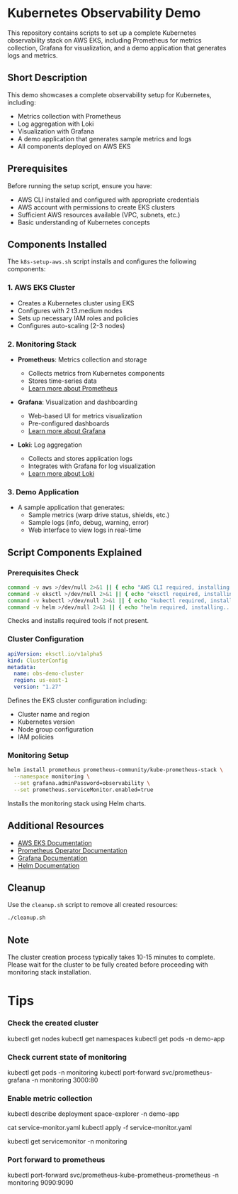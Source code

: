 # Kubernetes Observability Demo

This repository contains scripts to set up a complete Kubernetes observability stack on AWS EKS, including Prometheus for metrics collection, Grafana for visualization, and a demo application that generates logs and metrics.

## Short Description

This demo showcases a complete observability setup for Kubernetes, including:
- Metrics collection with Prometheus
- Log aggregation with Loki
- Visualization with Grafana
- A demo application that generates sample metrics and logs
- All components deployed on AWS EKS

## Prerequisites

Before running the setup script, ensure you have:
- AWS CLI installed and configured with appropriate credentials
- AWS account with permissions to create EKS clusters
- Sufficient AWS resources available (VPC, subnets, etc.)
- Basic understanding of Kubernetes concepts

## Components Installed

The `k8s-setup-aws.sh` script installs and configures the following components:

### 1. AWS EKS Cluster
- Creates a Kubernetes cluster using EKS
- Configures with 2 t3.medium nodes
- Sets up necessary IAM roles and policies
- Configures auto-scaling (2-3 nodes)

### 2. Monitoring Stack
- **Prometheus**: Metrics collection and storage
  - Collects metrics from Kubernetes components
  - Stores time-series data
  - [Learn more about Prometheus](https://prometheus.io/docs/introduction/overview/)

- **Grafana**: Visualization and dashboarding
  - Web-based UI for metrics visualization
  - Pre-configured dashboards
  - [Learn more about Grafana](https://grafana.com/docs/)

- **Loki**: Log aggregation
  - Collects and stores application logs
  - Integrates with Grafana for log visualization
  - [Learn more about Loki](https://grafana.com/docs/loki/latest/)

### 3. Demo Application
- A sample application that generates:
  - Sample metrics (warp drive status, shields, etc.)
  - Sample logs (info, debug, warning, error)
  - Web interface to view logs in real-time

## Script Components Explained

### Prerequisites Check
```bash
command -v aws >/dev/null 2>&1 || { echo "AWS CLI required, installing..."; pip install awscli; }
command -v eksctl >/dev/null 2>&1 || { echo "eksctl required, installing..."; ... }
command -v kubectl >/dev/null 2>&1 || { echo "kubectl required, installing..."; ... }
command -v helm >/dev/null 2>&1 || { echo "helm required, installing..."; ... }
```
Checks and installs required tools if not present.

### Cluster Configuration
```yaml
apiVersion: eksctl.io/v1alpha5
kind: ClusterConfig
metadata:
  name: obs-demo-cluster
  region: us-east-1
  version: "1.27"
```
Defines the EKS cluster configuration including:
- Cluster name and region
- Kubernetes version
- Node group configuration
- IAM policies

### Monitoring Setup
```bash
helm install prometheus prometheus-community/kube-prometheus-stack \
  --namespace monitoring \
  --set grafana.adminPassword=observability \
  --set prometheus.serviceMonitor.enabled=true
```
Installs the monitoring stack using Helm charts.

## Additional Resources

- [AWS EKS Documentation](https://docs.aws.amazon.com/eks/latest/userguide/what-is-eks.html)
- [Prometheus Operator Documentation](https://github.com/prometheus-operator/prometheus-operator)
- [Grafana Documentation](https://grafana.com/docs/)
- [Helm Documentation](https://helm.sh/docs/)

## Cleanup

Use the `cleanup.sh` script to remove all created resources:
```bash
./cleanup.sh
```

## Note

The cluster creation process typically takes 10-15 minutes to complete. Please wait for the cluster to be fully created before proceeding with monitoring stack installation.

# Tips

### Check the created cluster
kubectl get nodes
kubectl get namespaces
kubectl get pods -n demo-app

### Check current state of monitoring
kubectl get pods -n monitoring
kubectl port-forward svc/prometheus-grafana -n monitoring 3000:80

### Enable metric collection
kubectl describe deployment space-explorer -n demo-app

cat service-monitor.yaml
kubectl apply -f service-monitor.yaml

kubectl get servicemonitor -n monitoring

### Port forward to prometheus
kubectl port-forward svc/prometheus-kube-prometheus-prometheus -n monitoring 9090:9090

